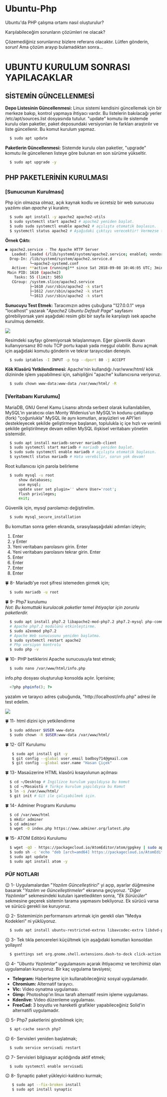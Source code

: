 

# Ubuntu-Php
Ubuntu'da PHP çalışma ortamı nasıl oluşturulur?

Karşılabileceğim sorunların çözümleri ne olacak?

Çözemediğiniz sorunlarınız bizlere referans olacaktır. Lütfen gönderin, sorun! Ama çözüm arayıp bulamadıktan sonra...

# UBUNTU KURULUM SONRASI YAPILACAKLAR

## SİSTEMİN GÜNCELLENMESİ
**Depo Listesinin Güncellenmesi:** Linux sistemi kendisini güncellemek için bir merkeze bakıp, kontrol yapmaya ihtiyacı vardır. Bu listelerin bakılacağı yerler /etc/apt/sources.list dosyasında tutulur. "update" komutu ile sistemde kurulu olan paketler, paket deposundaki versiyonları ile farkları araştırılır ve liste güncellenir. Bu komut kurulum yapmaz.

```bash
  $ sudo apt update
```

**Paketlerin Güncellenmesi:** Sistemde kurulu olan paketler, "upgrade" komutu ile güncellenen listeye göre bulunan en son sürüme yükseltir.

```bash  
  $ sudo apt upgrade -y
```

## PHP PAKETLERİNİN KURULMASI
### [Sunucunun  Kurulması]
Php için olmazsa olmaz, açık kaynak kodlu ve ücretsiz bir web sunucusu yazılımı olan *apache* yi kuralım;

```bash
  $ sudo apt install -y apache2 apache2-utils
  $ sudo systemctl start apache2 # apache2 yeniden başlat.
  $ sudo sudo systemctl enable apache2 # açılışta otomatik başlasın.
  $ systemctl status apache2 # Aşağıdaki çıktıyı verecektir! Vermezse telaşlanmayın!
```
**Örnek Çıktı:**
```bash
● apache2.service - The Apache HTTP Server
   Loaded: loaded (/lib/systemd/system/apache2.service; enabled; vendor preset: enabled)
  Drop-In: /lib/systemd/system/apache2.service.d
           └─apache2-systemd.conf
   Active: **active (running)** since Sat 2018-09-08 10:46:05 UTC; 3min 37s ago
 Main PID: 1610 (apache2)
    Tasks: 55 (limit: 505)
   CGroup: /system.slice/apache2.service
           ├─1610 /usr/sbin/apache2 -k start
           ├─1612 /usr/sbin/apache2 -k start
           └─1613 /usr/sbin/apache2 -k start
```
**Sunucuyu Test Etmek:** Taracımızın adres çubuğuna "127.0.0.1" veya "localhost" yazarak "*Apache2 Ubuntu Default Page*" sayfasını görebiliyorsak yani aşağıdaki resim gibi bir sayfa ile karşılaştı isek apache kurulmuş demektir.

![](https://lh3.googleusercontent.com/XNhp6I05Wy_eMVUEdGHid8CnD9tJeeY3DYaGaXJ8Ls_eLhbbow1Ck1LusT9T0uMKDKBEa39vSkE)

Resimdeki sayfayı göremiyorsak telaşlanmayın. Eğer güvenlik duvarı kullanıyorsanız 80 nolu TCP portu kapalı yada meşgul olabilir. Bunu açmak için aşağıdaki komutu gönderin ve tekrar tarayıcıdan deneyin.

```bash
  $ sudo iptables -I INPUT -p tcp --dport 80 -j ACCEPT
```

**Kök Klasörü Yetkilendirmesi:** Apache'nin kullandığı /var/www/html/ kök dizininde işlem yapabilmesi için, sahipliğini "apache" kullanıcısına veriyoruz.

```bash
  $ sudo chown www-data:www-data /var/www/html/ -R
```

### [Veritabanı Kurulumu]

MariaDB, GNU Genel Kamu Lisansı altında serbest olarak kullanılabilen, MySQL'in yaratıcısı olan Monty Widenius'un MySQL'in kodunu çatallayıp (fork) "çoğunlukla" MySQL ile aynı komutları, arayüzleri ve API'leri destekleyecek şekilde geliştirmeye başlanan, toplulukla iç içe hızlı ve verimli şekilde geliştirilmeye devam edilen MySQL ilişkisel veritabanı yönetim sistemidir.

```bash
  $ sudo apt install mariadb-server mariadb-client
  $ sudo systemctl start mariadb # mariadb yeniden başlat.
  $ sudo sudo systemctl enable mariadb # açılışta otomatik başlasın.
  $ systemctl status mariadb # Hata verebilir, sorun yok devam!
```

Root kullanıcısı için parola belirleme

```bash
  $ sudo mysql -u root
      show databases;
      use mysql;
      update user set plugin='' where User='root';
      flush privileges;
      exit;
```

Güvenlik için, mysql parolamızı değiştirelim.

```bash
  $ sudo mysql_secure_installation   
```
Bu komuttan sonra gelen ekranda, sırasıylaaşağıdaki adımları izleyin;<br>

 1. Enter<br>
 2. y Enter
 3. Yeni veritabanı parolasını girin. Enter <br>
 4. Yeni veritabanı parolasını tekrar girin. Enter <br>
 5. Enter <br>
 6. Enter <br>
 7. Enter <br>
 8. Enter <br>

:four_leaf_clover: 8- Mariadb'ye root şifresi istemeden girmek için;

```bash
  $ sudo mariadb -u root
```

:four_leaf_clover: 9- Php7 kurulumu<br>
*Not: Bu komuttaki kurulacak paketler temel ihtiyaçlar için zorunlu paketlerdir.*

```bash
  $ sudo apt install php7.2 libapache2-mod-php7.2 php7.2-mysql php-common php7.2-cli php7.2-common php7.2-json php7.2-opcache php7.2-readline
  # Apache php7.2 modülünü etkinleştirme.
  $ sudo a2enmod php7.2
  # Apache Web sunucusunu yeniden başlatma.
  $ sudo systemctl restart apache2
  # Php versiyon kontrolu
  $ sudo php -v
```

:four_leaf_clover: 10- PHP betiklerini Apache sunucusuyla test etmek;

```bash
  $ sudo nano /var/www/html/info.php
```
info.php dosyası oluşturulup konsolda açılır. İçerisine;

```php
  <?php phpinfo(); ?>
```
yazalım ve tarayıcı adres çubuğunda, "http://localhost/info.php" adresi ile test edelim.

![](https://lh3.googleusercontent.com/KULDQE1ANwu3I_KmpzT7G-N8RiuDfH-GjQxjHm0jH0BwwKJyiL1UXiPRG42lL8s7wL03AuQoRRg)

:four_leaf_clover: 11- html dizini için yetkilendirme

```bash
  $ sudo adduser $USER www-data
  $ sudo chown -R $USER:www-data /var/www/html/
```

:four_leaf_clover: 12- GİT Kurulumu

```bash
   $ sudo apt install git -y
   $ git config --global user.email badboy714@gmail.com
   $ git config --global user.name "Hasan Çiçek"
```

:four_leaf_clover: 13- Masaüzerine HTML klasörü kısayolunun açılması

```bash
  $ cd ~/Desktop # İngilizce kurulum yapıldıysa bu komut
  $ cd ~/Masaüstü # Türkçe kurulum yapıldıysa bu Komut
  $ ln -s /var/www/html/  
  $ git init # Git ile çalışabilmek için.
```

:four_leaf_clover: 14- Adminer Programı Kurulumu

```bash
  $ cd /var/www/html
  $ mkdir adminer
  $ cd adminer
  $ wget -O index.php https://www.adminer.org/latest.php
```

:four_leaf_clover: 15- ATOM Editörü Kurulumu

```bash
  $ wget -qO - https://packagecloud.io/AtomEditor/atom/gpgkey | sudo apt-key add -
  $ sudo sh -c 'echo "deb [arch=amd64] https://packagecloud.io/AtomEditor/atom/any/ any main" > /etc/apt/sources.list.d/atom.list'
  $ sudo apt update
  $ sudo apt install atom -y
```

### PÜF NOTLARI

:wink: 1- Uygulamalardan "*Yazılım Güncelleştirici*" yi açıp, ayarlar düğmesine basarak "*Yazılım ve Güncelleştirmeler*" ekranına geçiyoruz. "*Diğer Yazılımlar*" sekmesindeki kutuları işaretledikten sonra, "*Ek Sürücüler*" sekmesine geçerek sistemin tarama yapmasını bekliyoruz. Ek sürücü varsa ve sürücü gerekli ise kuruyoruz.

:wink: 2- Sistemimizin performansını artırmak için gerekli olan "Medya Kodekleri" ni yüklüyoruz.

```bash
  $ sudo apt install ubuntu-restricted-extras libavcodec-extra libdvd-pkg
```

:wink: 3- Tek tıkla pencereleri küçültmek için aşağıdaki komutları konsoldan yollayın!

```bash
  $ gsettings set org.gnome.shell.extensions.dash-to-dock click-action 'minimize'
```

:wink: 4- "*Ubuntu Yazılımlar*" uygulamasını açarak ihtiyacımız ve tercihimiz olan uygulamaları kuruyoruz. Bir kaç uygulama tavsiyesi;

- **Telegram:** Haberleşme için kullanabileceğiniz sosyal uygulamadır.
 - **Chromium:** Alternatif tarayıcı.
 - **Vlc:** Video oynatma uygulaması.
 - **Gimp:** Photoshop'ın linux tarafı alternatif resim işleme uygulaması.
 - **Kdenlive:** Video düzenleme uygulaması.
 - **FreeCad:** 3 boyutlu ve hareketli grafikler yapabileceğiniz Solid'in alternatifi uygulamadır.

:wink: 5- Php7 paketlerini görebilmek için;

```bash
  $ apt-cache search php7
```

:wink: 6- Servisleri yeniden başlatmak;

```bash
  $ sudo service servisadi restart
```

:wink: 7- Servisleri bilgisayar açıldığında aktif etmek;

```bash
  $ sudo systemctl enable servisadi
```

:wink: 8- Synaptic paket yükleyici-kaldırıcı kurmak;

```bash
   $ sudo apt --fix-broken install
   $ sudo apt install synaptic
```
